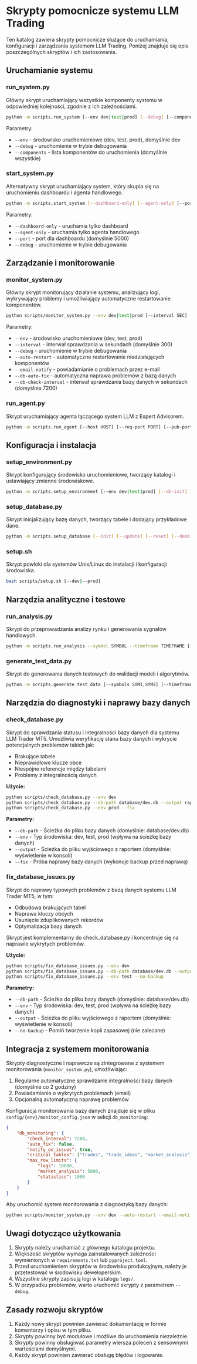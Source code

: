 # Skrypty pomocnicze systemu LLM Trading

Ten katalog zawiera skrypty pomocnicze służące do uruchamiania, konfiguracji i zarządzania systemem LLM Trading. Poniżej znajduje się opis poszczególnych skryptów i ich zastosowania.

## Uruchamianie systemu

### run_system.py

Główny skrypt uruchamiający wszystkie komponenty systemu w odpowiedniej kolejności, zgodnie z ich zależnościami.

```bash
python -m scripts.run_system [--env dev|test|prod] [--debug] [--components component1 component2 ...]
```

Parametry:
- `--env` - środowisko uruchomieniowe (dev, test, prod), domyślnie dev
- `--debug` - uruchomienie w trybie debugowania
- `--components` - lista komponentów do uruchomienia (domyślnie wszystkie)

### start_system.py

Alternatywny skrypt uruchamiający system, który skupia się na uruchomieniu dashboardu i agenta handlowego.

```bash
python -m scripts.start_system [--dashboard-only] [--agent-only] [--port PORT] [--debug]
```

Parametry:
- `--dashboard-only` - uruchamia tylko dashboard
- `--agent-only` - uruchamia tylko agenta handlowego
- `--port` - port dla dashboardu (domyślnie 5000)
- `--debug` - uruchomienie w trybie debugowania

## Zarządzanie i monitorowanie

### monitor_system.py

Główny skrypt monitorujący działanie systemu, analizujący logi, wykrywający problemy i umożliwiający automatyczne restartowanie komponentów.

```bash
python scripts/monitor_system.py --env dev|test|prod [--interval SEC] [--debug] [--auto-restart] [--email-notify] [--db-auto-fix] [--db-check-interval SECONDS]
```

Parametry:
- `--env` - środowisko uruchomieniowe (dev, test, prod)
- `--interval` - interwał sprawdzania w sekundach (domyślnie 300)
- `--debug` - uruchomienie w trybie debugowania
- `--auto-restart` - automatyczne restartowanie niedziałających komponentów
- `--email-notify` - powiadamianie o problemach przez e-mail
- `--db-auto-fix` - automatyczna naprawa problemów z bazą danych
- `--db-check-interval` - interwał sprawdzania bazy danych w sekundach (domyślnie 7200)

### run_agent.py

Skrypt uruchamiający agenta łączącego system LLM z Expert Advisorem.

```bash
python -m scripts.run_agent [--host HOST] [--req-port PORT] [--pub-port PORT] [--interval SEC] [--symbols SYM1,SYM2] [--debug]
```

## Konfiguracja i instalacja

### setup_environment.py

Skrypt konfigurujący środowisko uruchomieniowe, tworzący katalogi i ustawiający zmienne środowiskowe.

```bash
python -m scripts.setup_environment [--env dev|test|prod] [--db-init] [--verify] [--fix-perms]
```

### setup_database.py

Skrypt inicjalizujący bazę danych, tworzący tabele i dodający przykładowe dane.

```bash
python -m scripts.setup_database [--init] [--update] [--reset] [--demo-data]
```

### setup.sh

Skrypt powłoki dla systemów Unix/Linux do instalacji i konfiguracji środowiska.

```bash
bash scripts/setup.sh [--dev|--prod]
```

## Narzędzia analityczne i testowe

### run_analysis.py

Skrypt do przeprowadzania analizy rynku i generowania sygnałów handlowych.

```bash
python -m scripts.run_analysis --symbol SYMBOL --timeframe TIMEFRAME [--strategy STRATEGY] [--indicators IND1,IND2]
```

### generate_test_data.py

Skrypt do generowania danych testowych do walidacji modeli i algorytmów.

```bash
python -m scripts.generate_test_data [--symbols SYM1,SYM2] [--timeframes TF1,TF2] [--start DATE] [--end DATE]
```

## Narzędzia do diagnostyki i naprawy bazy danych

### check_database.py

Skrypt do sprawdzania statusu i integralności bazy danych dla systemu LLM Trader MT5. Umożliwia weryfikację stanu bazy danych i wykrycie potencjalnych problemów takich jak:

- Brakujące tabele
- Nieprawidłowe klucze obce
- Niespójne referencje między tabelami
- Problemy z integralnością danych

**Użycie:**
```bash
python scripts/check_database.py --env dev
python scripts/check_database.py --db-path database/dev.db --output raport.json
python scripts/check_database.py --env prod --fix
```

**Parametry:**
- `--db-path` - Ścieżka do pliku bazy danych (domyślnie: database/dev.db)
- `--env` - Typ środowiska: dev, test, prod (wpływa na ścieżkę bazy danych)
- `--output` - Ścieżka do pliku wyjściowego z raportem (domyślnie: wyświetlenie w konsoli) 
- `--fix` - Próba naprawy bazy danych (wykonuje backup przed naprawą)

### fix_database_issues.py

Skrypt do naprawy typowych problemów z bazą danych systemu LLM Trader MT5, w tym:

- Odbudowa brakujących tabel
- Naprawa kluczy obcych
- Usunięcie zduplikowanych rekordów
- Optymalizacja bazy danych

Skrypt jest komplementarny do check_database.py i koncentruje się na naprawie wykrytych problemów.

**Użycie:**
```bash
python scripts/fix_database_issues.py --env dev
python scripts/fix_database_issues.py --db-path database/dev.db --output raport_naprawy.json
python scripts/fix_database_issues.py --env test --no-backup
```

**Parametry:**
- `--db-path` - Ścieżka do pliku bazy danych (domyślnie: database/dev.db)
- `--env` - Typ środowiska: dev, test, prod (wpływa na ścieżkę bazy danych)
- `--output` - Ścieżka do pliku wyjściowego z raportem (domyślnie: wyświetlenie w konsoli)
- `--no-backup` - Pomiń tworzenie kopii zapasowej (nie zalecane)

## Integracja z systemem monitorowania

Skrypty diagnostyczne i naprawcze są zintegrowane z systemem monitorowania (`monitor_system.py`), umożliwiając:

1. Regularne automatyczne sprawdzanie integralności bazy danych (domyślnie co 2 godziny)
2. Powiadamianie o wykrytych problemach (email)
3. Opcjonalną automatyczną naprawę problemów

Konfiguracja monitorowania bazy danych znajduje się w pliku `config/{env}/monitor_config.json` w sekcji `db_monitoring`:

```json
{
    "db_monitoring": {
        "check_interval": 7200,
        "auto_fix": false,
        "notify_on_issues": true,
        "critical_tables": ["trades", "trade_ideas", "market_analysis"],
        "max_row_limits": {
            "logs": 10000,
            "market_analysis": 5000,
            "statistics": 1000
        }
    }
}
```

Aby uruchomić system monitorowania z diagnostyką bazy danych:

```bash
python scripts/monitor_system.py --env dev --auto-restart --email-notify --db-auto-fix
```

## Uwagi dotyczące użytkowania

1. Skrypty należy uruchamiać z głównego katalogu projektu.
2. Większość skryptów wymaga zainstalowanych zależności wymienionych w `requirements.txt` lub `pyproject.toml`.
3. Przed uruchomieniem skryptów w środowisku produkcyjnym, należy je przetestować w środowisku deweloperskim.
4. Wszystkie skrypty zapisują logi w katalogu `logs/`.
5. W przypadku problemów, warto uruchomić skrypty z parametrem `--debug`.

## Zasady rozwoju skryptów

1. Każdy nowy skrypt powinien zawierać dokumentację w formie komentarzy i opisu w tym pliku.
2. Skrypty powinny być modułowe i możliwe do uruchomienia niezależnie.
3. Skrypty powinny obsługiwać parametry wiersza poleceń z sensownymi wartościami domyślnymi.
4. Każdy skrypt powinien zawierać obsługę błędów i logowanie. 
